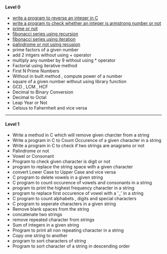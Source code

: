 #### Level 0
- [write a program to reverse an integer in C](./Level%200/program1-reverse_integer.c)
- [write a program to check whether an integer is armstrong number or not](./Level%200/program2-Armstrong.cpp)
- [prime or not](./Level%200/program3-Prime_or_Not.cpp)
- [fibonacci series using recursion](./Level%200/program4-fibbo-1.cpp)
- [fibonacci series using iteration](./Level%200/program5-fibbo-2.cpp)
- [palindrome or not using recusion](./Level%200/program6-palindrome.cpp)
- prime factors of a given number
- add 2 intgers without using + operator
- multiply any number by 9 without using * operator
- Factorial using iterative method
- First N Prime Numbers
- Without in built method , compute power of a number 
- square of a given number without using library function
- GCD , LCM , HCF
- Decimal to Binary Conversion
- Decimal to Octal
- Leap Year or Not
- Celsius to Fahernheit and vice versa

---

#### Level 1
- Write a method in C which will remove given charcter from a string 
- Write a program in C to Count Occurence of a given character in a string 
- Write a program in C to check if two strings are anagrams or not
- Palindrome or not
- Vowel or Consonant
- Program to check given character is digit or not
- program to replace the string space with a given character 
- convert Lower Case to Upper Case and vice versa
- C program to delete vowels in a given string 
- C program to count occurence of vowels and consonants in a string
- program to print the highest frequency character in a string 
- program to replace first occurence of vowel with a '_' in a string 
- C program to count alphabets , digits and special characters
- C program to seperate characters in a given string 
- Remove blank spaces from the string 
- concatenate two strings
- remove repeated character from strings
- Sum of integers in a given string 
- Program to print all non repeating character in a string 
- Copy one string to another 
- program to sort characters of string 
- Program to sort character of a string in descending order